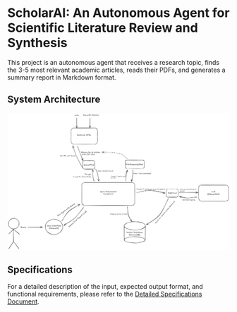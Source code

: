 # ScholarAI: An Autonomous Agent for Scientific Literature Review and Synthesis

This project is an autonomous agent that receives a research topic, finds the 3-5 most relevant academic articles, reads their PDFs, and generates a summary report in Markdown format.

## System Architecture
![Diagram of System Architecture](docs/Architecture.png)

## Specifications
For a detailed description of the input, expected output format, and functional requirements, please refer to the [Detailed Specifications Document](docs/SPECIFICATIONS.md).
